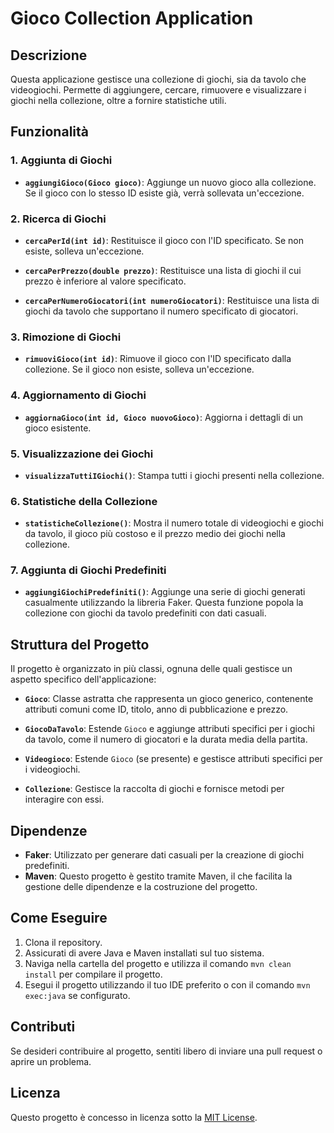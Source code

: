 # Gioco Collection Application

## Descrizione

Questa applicazione gestisce una collezione di giochi, sia da tavolo che videogiochi. Permette di aggiungere, cercare, rimuovere e visualizzare i giochi nella collezione, oltre a fornire statistiche utili.

## Funzionalità

### 1. Aggiunta di Giochi

- **`aggiungiGioco(Gioco gioco)`**: Aggiunge un nuovo gioco alla collezione. Se il gioco con lo stesso ID esiste già, verrà sollevata un'eccezione.

### 2. Ricerca di Giochi

- **`cercaPerId(int id)`**: Restituisce il gioco con l'ID specificato. Se non esiste, solleva un'eccezione.
  
- **`cercaPerPrezzo(double prezzo)`**: Restituisce una lista di giochi il cui prezzo è inferiore al valore specificato.

- **`cercaPerNumeroGiocatori(int numeroGiocatori)`**: Restituisce una lista di giochi da tavolo che supportano il numero specificato di giocatori.

### 3. Rimozione di Giochi

- **`rimuoviGioco(int id)`**: Rimuove il gioco con l'ID specificato dalla collezione. Se il gioco non esiste, solleva un'eccezione.

### 4. Aggiornamento di Giochi

- **`aggiornaGioco(int id, Gioco nuovoGioco)`**: Aggiorna i dettagli di un gioco esistente.

### 5. Visualizzazione dei Giochi

- **`visualizzaTuttiIGiochi()`**: Stampa tutti i giochi presenti nella collezione.

### 6. Statistiche della Collezione

- **`statisticheCollezione()`**: Mostra il numero totale di videogiochi e giochi da tavolo, il gioco più costoso e il prezzo medio dei giochi nella collezione.

### 7. Aggiunta di Giochi Predefiniti

- **`aggiungiGiochiPredefiniti()`**: Aggiunge una serie di giochi generati casualmente utilizzando la libreria Faker. Questa funzione popola la collezione con giochi da tavolo predefiniti con dati casuali.

## Struttura del Progetto

Il progetto è organizzato in più classi, ognuna delle quali gestisce un aspetto specifico dell'applicazione:

- **`Gioco`**: Classe astratta che rappresenta un gioco generico, contenente attributi comuni come ID, titolo, anno di pubblicazione e prezzo.
  
- **`GiocoDaTavolo`**: Estende `Gioco` e aggiunge attributi specifici per i giochi da tavolo, come il numero di giocatori e la durata media della partita.

- **`Videogioco`**: Estende `Gioco` (se presente) e gestisce attributi specifici per i videogiochi.

- **`Collezione`**: Gestisce la raccolta di giochi e fornisce metodi per interagire con essi.

## Dipendenze

- **Faker**: Utilizzato per generare dati casuali per la creazione di giochi predefiniti.
- **Maven**: Questo progetto è gestito tramite Maven, il che facilita la gestione delle dipendenze e la costruzione del progetto.

## Come Eseguire

1. Clona il repository.
2. Assicurati di avere Java e Maven installati sul tuo sistema.
3. Naviga nella cartella del progetto e utilizza il comando `mvn clean install` per compilare il progetto.
4. Esegui il progetto utilizzando il tuo IDE preferito o con il comando `mvn exec:java` se configurato.

## Contributi

Se desideri contribuire al progetto, sentiti libero di inviare una pull request o aprire un problema.

## Licenza

Questo progetto è concesso in licenza sotto la [MIT License](LICENSE).
